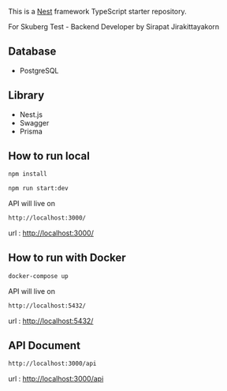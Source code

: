 This is a [Nest](https://github.com/nestjs/nest) framework TypeScript starter repository.

For Skuberg Test - Backend Developer by Sirapat Jirakittayakorn

## Database

- PostgreSQL

## Library

- Nest.js
- Swagger
- Prisma

## How to run local

```bash
npm install
```

```bash
npm run start:dev
```

API will live on

```bash
http://localhost:3000/
```

url : [http://localhost:3000/](http://localhost:3000/)

## How to run with Docker

```bash
docker-compose up
```

API will live on

```bash
http://localhost:5432/
```

url : [http://localhost:5432/](http://localhost:5432/)

## API Document

```bash
http://localhost:3000/api
```

url : [http://localhost:3000/api](http://localhost:3000/api)